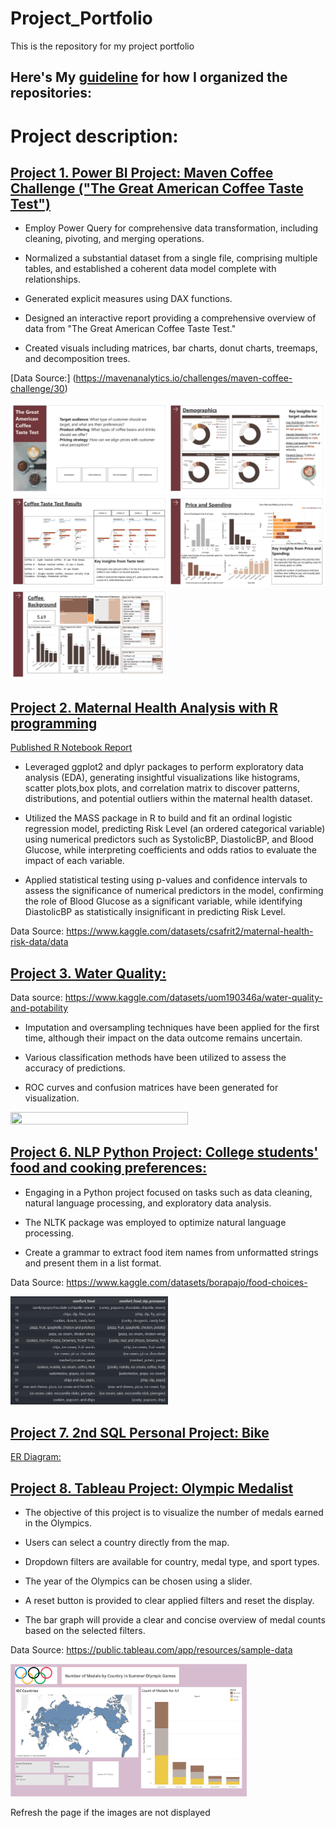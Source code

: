 # Project_Portfolio

This is the repository for my project portfolio

## Here's My [guideline](https://github.com/leedh7878/DanielLee_Project_Portfolio/blob/main/References/page_organization) for how I organized the repositories: 


# Project description:

## [Project 1. Power BI Project: Maven Coffee Challenge ("The Great American Coffee Taste Test")](https://mavenanalytics.io/project/13111)

- Employ Power Query for comprehensive data transformation, including cleaning, pivoting, and merging operations.

- Normalized a substantial dataset from a single file, comprising multiple tables, and established a coherent data model complete with relationships.

- Generated explicit measures using DAX functions.

- Designed an interactive report providing a comprehensive overview of data from "The Great American Coffee Taste Test."

- Created visuals including matrices, bar charts, donut charts, treemaps, and decomposition trees.

[Data Source:] (https://mavenanalytics.io/challenges/maven-coffee-challenge/30)

<img src="Maven_Coffee_Challenge\image\maven_coffe_challenge\1710652434027-0f131c12-359b-46d8-8126-4568c496e6ac_1.jpg" width="50%" height="50%"><img src="Maven_Coffee_Challenge\image\maven_coffe_challenge\1710652434027-0f131c12-359b-46d8-8126-4568c496e6ac_2.jpg " width="50%" height="50%">
<img src="Maven_Coffee_Challenge\image\maven_coffe_challenge/1710652434027-0f131c12-359b-46d8-8126-4568c496e6ac_3.jpg" width="50%" height="50%"><img src="Maven_Coffee_Challenge\image\maven_coffe_challenge\1710652434027-0f131c12-359b-46d8-8126-4568c496e6ac_4.jpg " width="50%" height="50%">
<img src="Maven_Coffee_Challenge\image\maven_coffe_challenge\1710652434027-0f131c12-359b-46d8-8126-4568c496e6ac_5.jpg" width="50%" height="50%">


## [Project 2. Maternal Health Analysis with R programming](https://github.com/leedh7878/DanielLee_Project_Portfolio/tree/main/Maternal_Health_Risk)

[Published R Notebook Report](Maternal_Health_Risk/src/EDA.html)

- Leveraged ggplot2 and dplyr packages to perform exploratory data analysis (EDA), generating insightful visualizations like histograms, scatter plots,box plots, and correlation matrix to discover patterns, distributions, and potential outliers within the maternal health dataset.

- Utilized the MASS package in R to build and fit an ordinal logistic regression model, predicting Risk Level (an ordered categorical variable) using numerical predictors such as SystolicBP, DiastolicBP, and Blood Glucose, while interpreting coefficients and odds ratios to evaluate the impact of each variable.

- Applied statistical testing using p-values and confidence intervals to assess the significance of numerical predictors in the model, confirming the role of Blood Glucose as a significant variable, while identifying DiastolicBP as statistically insignificant in predicting Risk Level.

Data Source: https://www.kaggle.com/datasets/csafrit2/maternal-health-risk-data/data


## [Project 3. Water Quality: ](https://github.com/leedh7878/DanielLee_Project_Portfolio/blob/main/Water_Quality_Potability/src/water_quality.ipynb)

Data source: https://www.kaggle.com/datasets/uom190346a/water-quality-and-potability

- Imputation and oversampling techniques have been applied for the first time, although their impact on the data outcome remains uncertain.

- Various classification methods have been utilized to assess the accuracy of predictions.

- ROC curves and confusion matrices have been generated for visualization.


<img src="Water_Quality_Potabilit\/images\nb_1.png" width= "75%" height="75%">


## [Project 6. NLP Python Project: College students' food and cooking preferences:](https://github.com/leedh7878/DanielLee_Project_Portfolio/blob/main/Food_Choice/src/Food_Choice_%20Data_Cleansing.ipynb)

- Engaging in a Python project focused on tasks such as data cleaning, natural language processing, and exploratory data analysis.

- The NLTK package was employed to optimize natural language processing.

- Create a grammar to extract food item names from unformatted strings and present them in a list format.

Data Source: https://www.kaggle.com/datasets/borapajo/food-choices- 

<img src="Food_Choice/\image\NLP.png" width= "50%" height="50%">

## [Project 7. 2nd SQL Personal Project: Bike ](https://github.com/leedh7878/DanielLee_Project_Portfolio/tree/main/Bike_Store_Relational_Database_SQL)

[ER Diagram:](https://github.com/leedh7878/DanielLee_Project_Portfolio/tree/main/Bike_Store_Relational_Database_SQL/src/ER_diagram.jpg)


## [Project 8. Tableau Project: Olympic Medalist](https://public.tableau.com/app/profile/donghyun6358/viz/Personal_Project_16906002812120/Dashboard1)

- The objective of this project is to visualize the number of medals earned in the Olympics.

- Users can select a country directly from the map.

- Dropdown filters are available for country, medal type, and sport types.

- The year of the Olympics can be chosen using a slider.

- A reset button is provided to clear applied filters and reset the display.

- The bar graph will provide a clear and concise overview of medal counts based on the selected filters.

Data Source: https://public.tableau.com/app/resources/sample-data

<img src="Tableau_images\Dashboard_1.png" width="75%" height="75%">

Refresh the page if the images are not displayed


